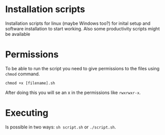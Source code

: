 # Installation scripts
Installation scripts for linux (maybe Windows too?) for inital setup and software installation to start working.
Also some productivity scripts might be available

# Permissions
To be able to run the script you need to give permissions to the files using `chmod` command.
```
chmod +x [filename].sh
```
After doing this you will se an x in the permissions like `rwxrwxr-x`.

# Executing
Is possible in two ways: `sh script.sh` or `./script.sh`.
